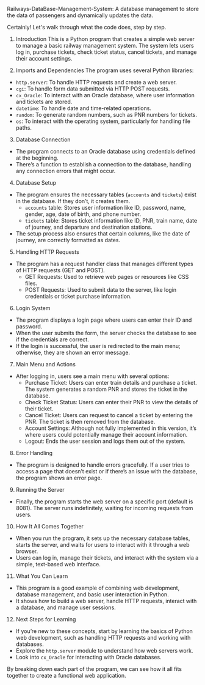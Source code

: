 Railways-DataBase-Management-System:
A database management to store the data of passengers and dynamically updates the data.




Certainly! Let's walk through what the code does, step by step.

 1. Introduction
This is a Python program that creates a simple web server to manage a basic railway management system. The system lets users log in, purchase tickets, check ticket status, cancel tickets, and manage their account settings.

 2. Imports and Dependencies
The program uses several Python libraries:
- `http.server`: To handle HTTP requests and create a web server.
- `cgi`: To handle form data submitted via HTTP POST requests.
- `cx_Oracle`: To interact with an Oracle database, where user information and tickets are stored.
- `datetime`: To handle date and time-related operations.
- `random`: To generate random numbers, such as PNR numbers for tickets.
- `os`: To interact with the operating system, particularly for handling file paths.

 3. Database Connection
- The program connects to an Oracle database using credentials defined at the beginning.
- There’s a function to establish a connection to the database, handling any connection errors that might occur.

 4. Database Setup
- The program ensures the necessary tables (`accounts` and `tickets`) exist in the database. If they don’t, it creates them.
  - `accounts` table: Stores user information like ID, password, name, gender, age, date of birth, and phone number.
  - `tickets` table: Stores ticket information like ID, PNR, train name, date of journey, and departure and destination stations.
- The setup process also ensures that certain columns, like the date of journey, are correctly formatted as dates.

 5. Handling HTTP Requests
- The program has a request handler class that manages different types of HTTP requests (GET and POST).
  - GET Requests: Used to retrieve web pages or resources like CSS files.
  - POST Requests: Used to submit data to the server, like login credentials or ticket purchase information.

 6. Login System
- The program displays a login page where users can enter their ID and password.
- When the user submits the form, the server checks the database to see if the credentials are correct.
- If the login is successful, the user is redirected to the main menu; otherwise, they are shown an error message.

 7. Main Menu and Actions
- After logging in, users see a main menu with several options:
  - Purchase Ticket: Users can enter train details and purchase a ticket. The system generates a random PNR and stores the ticket in the database.
  - Check Ticket Status: Users can enter their PNR to view the details of their ticket.
  - Cancel Ticket: Users can request to cancel a ticket by entering the PNR. The ticket is then removed from the database.
  - Account Settings: Although not fully implemented in this version, it’s where users could potentially manage their account information.
  - Logout: Ends the user session and logs them out of the system.

 8. Error Handling
- The program is designed to handle errors gracefully. If a user tries to access a page that doesn’t exist or if there’s an issue with the database, the program shows an error page.

 9. Running the Server
- Finally, the program starts the web server on a specific port (default is 8081). The server runs indefinitely, waiting for incoming requests from users.

 10. How It All Comes Together
- When you run the program, it sets up the necessary database tables, starts the server, and waits for users to interact with it through a web browser.
- Users can log in, manage their tickets, and interact with the system via a simple, text-based web interface.

 11. What You Can Learn
- This program is a good example of combining web development, database management, and basic user interaction in Python.
- It shows how to build a web server, handle HTTP requests, interact with a database, and manage user sessions.

 12. Next Steps for Learning
- If you’re new to these concepts, start by learning the basics of Python web development, such as handling HTTP requests and working with databases.
- Explore the `http.server` module to understand how web servers work.
- Look into `cx_Oracle` for interacting with Oracle databases.


By breaking down each part of the program, we can see how it all fits together to create a functional web application.
